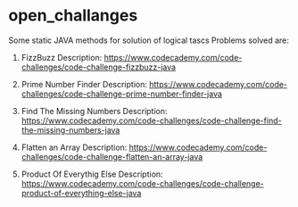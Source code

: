 # open_challanges
Some static JAVA methods for solution of logical tascs
Problems solved are:
1. FizzBuzz
  Description: https://www.codecademy.com/code-challenges/code-challenge-fizzbuzz-java

2. Prime Number Finder
  Description: https://www.codecademy.com/code-challenges/code-challenge-prime-number-finder-java

3. Find The Missing Numbers 
  Description: https://www.codecademy.com/code-challenges/code-challenge-find-the-missing-numbers-java

4. Flatten an Array
  Description: https://www.codecademy.com/code-challenges/code-challenge-flatten-an-array-java

5. Product Of Everythig Else
  Description: https://www.codecademy.com/code-challenges/code-challenge-product-of-everything-else-java
